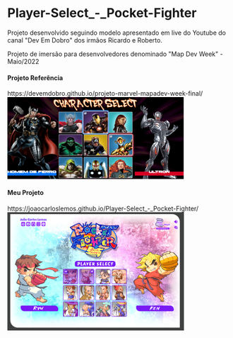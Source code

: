 # Player-Select_-_Pocket-Fighter

Projeto desenvolvido seguindo modelo apresentado em live do Youtube do canal "Dev Em Dobro" dos irmãos Ricardo e Roberto.

Projeto de imersão para desenvolvedores denominado "Map Dev Week" - Maio/2022

<div aligh="center">
  <h4>Projeto  Referência</h4>
  https://devemdobro.github.io/projeto-marvel-mapadev-week-final/     
  <img width="400px" src="https://raw.githubusercontent.com/JoaoCarlosLemos/imagens/main/map_dev_week.PNG">
</div>

<div aligh="center">
  <h4>Meu Projeto</h4>
  https://joaocarloslemos.github.io/Player-Select_-_Pocket-Fighter/
  <img width="400px" src="https://raw.githubusercontent.com/JoaoCarlosLemos/imagens/main/Player_Select_-_Pocket_Fighter.PNG">
</div>
